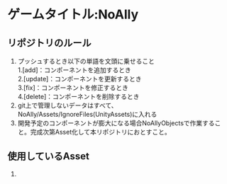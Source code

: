 # ゲームタイトル:NoAlly  

## リポジトリのルール  
1. プッシュするとき以下の単語を文頭に乗せること  
   1.[add]：コンポーネントを追加するとき  
   2.[update]：コンポーネントを更新するとき  
   3.[fix]：コンポーネントを修正するとき  
   4.[delete]：コンポーネントを削除するとき  
2. git上で管理しないデータはすべて、NoAlly/Assets/IgnoreFiles(UnityAssets)に入れる  
3. 開発予定のコンポーネントが膨大になる場合NoAllyObjectsで作業すること。完成次第Asset化して本リポジトリにおとすこと。

## 使用しているAsset
1. 
